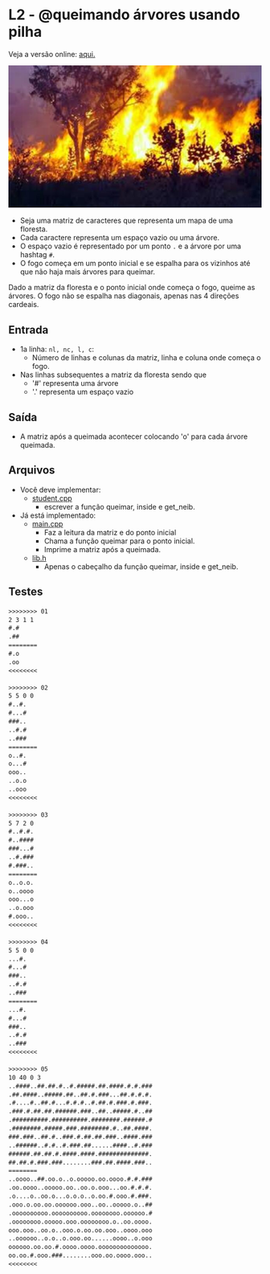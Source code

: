 # L2 - @queimando árvores usando pilha

Veja a versão online: [aqui.](https://github.com/qxcodeed/arcade/blob/master/base/queimando/Readme.md)

![_](https://raw.githubusercontent.com/qxcodeed/arcade/master/base/queimando/cover.jpg)

- Seja uma matriz de caracteres que representa um mapa de uma floresta.
- Cada caractere representa um espaço vazio ou uma árvore.
- O espaço vazio é representado por um ponto `.` e a árvore por uma hashtag `#`.
- O fogo começa em um ponto inicial e se espalha para os vizinhos até que não haja mais árvores para queimar.

Dado a matriz da floresta e o ponto inicial onde começa o fogo, queime as árvores. O fogo não se espalha nas diagonais, apenas nas 4 direções cardeais.

## Entrada

- 1a linha: `nl, nc, l, c`:
  - Número de linhas e colunas da matriz, linha e coluna onde começa o fogo.
- Nas linhas subsequentes a matriz da floresta sendo que
  - '\#' representa uma árvore
  - '.' representa um espaço vazio

## Saída

- A matriz após a queimada acontecer colocando 'o' para cada árvore queimada.

## Arquivos

- Você deve implementar:
  - [student.cpp](https://github.com/qxcodeed/arcade/blob/master/base/queimando/student.cpp)
    - escrever a função queimar, inside e get_neib.
- Já está implementado:
  - [main.cpp](https://github.com/qxcodeed/arcade/blob/master/base/queimando/main.cpp)
    - Faz a leitura da matriz e do ponto inicial
    - Chama a função queimar para o ponto inicial.
    - Imprime a matriz após a queimada.
  - [lib.h](https://github.com/qxcodeed/arcade/blob/master/base/queimando/lib.h)
    - Apenas o cabeçalho da função queimar, inside e get_neib.

## Testes

```txt
>>>>>>>> 01
2 3 1 1
#.#
.##
========
#.o
.oo
<<<<<<<<

>>>>>>>> 02
5 5 0 0
#..#.
#...#
###..
..#.#
..###
========
o..#.
o...#
ooo..
..o.o
..ooo
<<<<<<<<

>>>>>>>> 03
5 7 2 0
#..#.#.
#..####
###...#
..#.###
#.###..
========
o..o.o.
o..oooo
ooo...o
..o.ooo
#.ooo..
<<<<<<<<

>>>>>>>> 04
5 5 0 0
...#.
#...#
###..
..#.#
..###
========
...#.
#...#
###..
..#.#
..###
<<<<<<<<

>>>>>>>> 05
10 40 0 3
..####..##.##.#..#.#####.##.####.#.#.###
.##.####..#####.##..##.#.###...##.#.#.#.
.#....#..##.#...#.#.#..#.##.#.###.#.###.
.###.#.##.##.######.###..##..#####.#..##
.##########.##########.########.######.#
.########.#####.###.########.#..##.####.
###.###..##.#..###.#.##.##.###..####.###
..######..#.#..#.###.##......####..#.###
######.##.##.#.####.####.##############.
##.##.#.###.###........###.##.####.###..
========
..oooo..##.oo.o..o.ooooo.oo.oooo.#.#.###
.oo.oooo..ooooo.oo..oo.o.ooo...oo.#.#.#.
.o....o..oo.o...o.o.o..o.oo.#.ooo.#.###.
.ooo.o.oo.oo.oooooo.ooo..oo..ooooo.o..##
.oooooooooo.oooooooooo.oooooooo.oooooo.#
.oooooooo.ooooo.ooo.oooooooo.o..oo.oooo.
ooo.ooo..oo.o..ooo.o.oo.oo.ooo..oooo.ooo
..oooooo..o.o..o.ooo.oo......oooo..o.ooo
oooooo.oo.oo.#.oooo.oooo.oooooooooooooo.
oo.oo.#.ooo.###........ooo.oo.oooo.ooo..
<<<<<<<<

```

